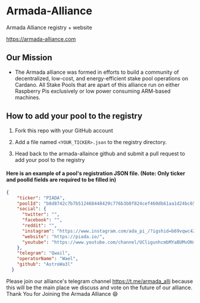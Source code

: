 # Armada-Alliance
Armada Alliance registry + website

https://armada-alliance.com

## Our Mission
- The Armada alliance was formed in efforts to build a community of decentralized, low-cost, and energy-efficient stake pool operations on Cardano. All Stake Pools that are apart of this alliance run on either Raspberry Pis exclusively or low power consuming ARM-based machines.

## How to add your pool to the registry

1. Fork this repo with your GitHub account

2. Add a file named `<YOUR_TICKER>.json` to the registry directory.

3. Head back to the armada-allaince github and submit a pull request to add your pool to the registry

#### Here is an example of a pool's registration JSON file. (Note: Only ticker and poolId fields are required to be filled in)
```json
{
    "ticker": "PIADA",
    "poolId": "b8d8742c7b7b512468448429c776b3b0f824cef460db61aa1d24bc65",
    "social": {
      "twitter": "",
      "facebook": "",
      "reddit": "",
      "instagram": "https://www.instagram.com/ada_pi_/?igshid=b69vqwc42ura",
      "website": "https://piada.io/",
      "youtube": "https://www.youtube.com/channel/UCligunhcmbMYaBUMvONsKwg"
    },
    "telegram": "Qwail",
    "operatorName": "Wael",
    "github": "AstroWa3l"
  }
```
Please join our alliance's telegram channel https://t.me/armada_alli because this will be the main place we discuss and vote on the future of our alliance. Thank You for Joining the Armada Alliance :smile:
